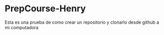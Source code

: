 # PrepCourse-Henry
Esta es una prueba de como crear un repositorio y clonarlo desde github a mi computadora

